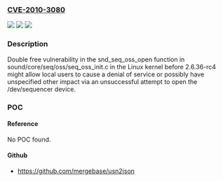 ### [CVE-2010-3080](https://cve.mitre.org/cgi-bin/cvename.cgi?name=CVE-2010-3080)
![](https://img.shields.io/static/v1?label=Product&message=n%2Fa&color=blue)
![](https://img.shields.io/static/v1?label=Version&message=n%2Fa&color=blue)
![](https://img.shields.io/static/v1?label=Vulnerability&message=n%2Fa&color=brighgreen)

### Description

Double free vulnerability in the snd_seq_oss_open function in sound/core/seq/oss/seq_oss_init.c in the Linux kernel before 2.6.36-rc4 might allow local users to cause a denial of service or possibly have unspecified other impact via an unsuccessful attempt to open the /dev/sequencer device.

### POC

#### Reference
No POC found.

#### Github
- https://github.com/mergebase/usn2json

